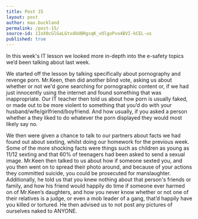 ```yaml
---
title: Post 15
layout: post
author: max.buckland
permalink: /post-15/
source-id: 1IoX0cGlGaLGtxdkUBRgsqK_vOlgoPvo4BVI-kCEL-us
published: true
---
```

In this week's IT lesson we looked more in-depth into the e-safety topics we’d been talking about last week.

 We started off the lesson by talking specifically about pornography and revenge porn. Mr.Keen, then did another blind vote, asking us about whether or not we'd gone searching for pornographic content or, if we had just innocently using the internet and found something that was inappropriate. Our IT teacher then told us about how porn is usually faked, or made out to be more violent to something that you’d do with your husband/wife/girlfriend/boyfriend. And how usually, if you asked a person whether a they liked to do whatever the porn displayed they would most likely say no. 

We then were given a chance to talk to our partners about facts we had found out about sexting, whilst doing our homework for the previous week. Some of the more shocking facts were things such as children as young as 11/12 sexting and that 60% of teenagers had been asked to send a sexual image. Mr.Keen then talked to us about how if someone sexted you, and you then went on to spread their photo around, and because of your actions they committed suicide, you could be prosecuted for manslaughter. Additionally, he told us that you knew nothing about that person's friends or family, and how his friend would happily do time if someone ever harmed on of Mr.Keen’s daughters, and how you never know whether or not one of their relatives is a judge, or even a mob leader of a gang, that’d happily have you killed or tortured. He then advised us to not post any pictures of ourselves naked to ANYONE.

